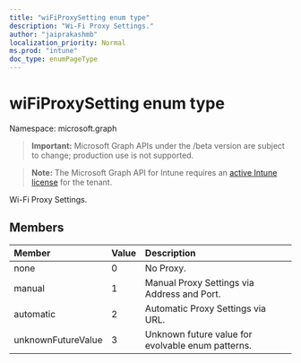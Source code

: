 ```yaml
---
title: "wiFiProxySetting enum type"
description: "Wi-Fi Proxy Settings."
author: "jaiprakashmb"
localization_priority: Normal
ms.prod: "intune"
doc_type: enumPageType
---
```


# wiFiProxySetting enum type

Namespace: microsoft.graph

> **Important:** Microsoft Graph APIs under the /beta version are subject to change; production use is not supported.

> **Note:** The Microsoft Graph API for Intune requires an [active Intune license](https://go.microsoft.com/fwlink/?linkid=839381) for the tenant.

Wi-Fi Proxy Settings.

## Members
|Member|Value|Description|
|:---|:---|:---|
|none|0|No Proxy.|
|manual|1|Manual Proxy Settings via Address and Port.|
|automatic|2|Automatic Proxy Settings via URL.|
|unknownFutureValue|3|Unknown future value for evolvable enum patterns.|
